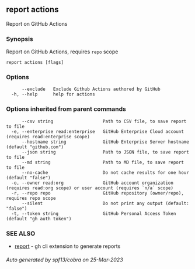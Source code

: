## report actions

Report on GitHub Actions

### Synopsis

Report on GitHub Actions, requires `repo` scope

```
report actions [flags]
```

### Options

```
      --exclude   Exclude Github Actions authored by GitHub
  -h, --help      help for actions
```

### Options inherited from parent commands

```
      --csv string                   Path to CSV file, to save report to file
  -e, --enterprise read:enterprise   GitHub Enterprise Cloud account (requires read:enterprise scope)
      --hostname string              GitHub Enterprise Server hostname (default "github.com")
      --json string                  Path to JSON file, to save report to file
      --md string                    Path to MD file, to save report to file
      --no-cache                     Do not cache results for one hour (default "false")
  -o, --owner read:org               GitHub account organization (requires read:org scope) or user account (requires `n/a` scope)
  -r, --repo repo                    GitHub repository (owner/repo), requires repo scope
      --silent                       Do not print any output (default: "false")
  -t, --token string                 GitHub Personal Access Token (default "gh auth token")
```

### SEE ALSO

* [report](report.md)	 - gh cli extension to generate reports

###### Auto generated by spf13/cobra on 25-Mar-2023
